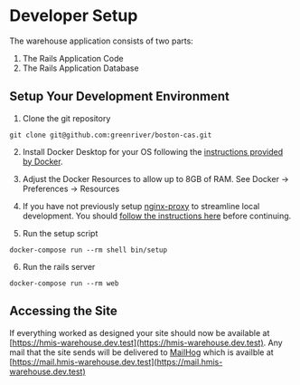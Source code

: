 # Developer Setup
The warehouse application consists of two parts:
1. The Rails Application Code
2. The Rails Application Database

## Setup Your Development Environment

1. Clone the git repository
```
git clone git@github.com:greenriver/boston-cas.git
```
2. Install Docker Desktop for your OS following the [instructions provided by Docker](https://www.docker.com/get-started).

3. Adjust the Docker Resources to allow up to 8GB of RAM.  See Docker -> Preferences -> Resources

4. If you have not previously setup [nginx-proxy](https://github.com/jwilder/nginx-proxy) to streamline local development. You should [follow the instructions here](developer-networking.md) before continuing.

5. Run the setup script
```
docker-compose run --rm shell bin/setup
```

6. Run the rails server
```
docker-compose run --rm web
```

## Accessing the Site

If everything worked as designed your site should now be available at [https://hmis-warehouse.dev.test](https://hmis-warehouse.dev.test).  Any mail that the site sends will be delivered to [MailHog](https://github.com/mailhog/MailHog) which is availble at [https://mail.hmis-warehouse.dev.test](https://mail.hmis-warehouse.dev.test)
